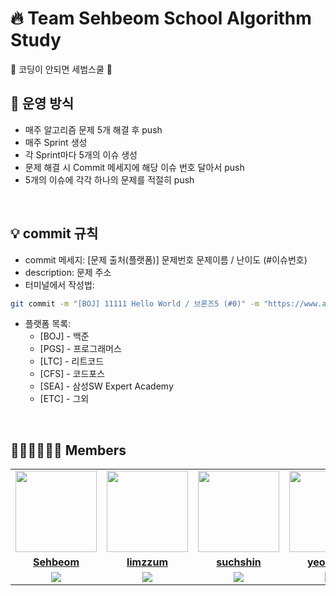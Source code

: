 # 🔥 Team Sehbeom School Algorithm Study
🎹 코딩이 안되면 세범스쿨 🎵
<br>

## 📝 운영 방식
- 매주 알고리즘 문제 5개 해결 후 push
- 매주 Sprint 생성
- 각 Sprint마다 5개의 이슈 생성
- 문제 해결 시 Commit 메세지에 해당 이슈 번호 달아서 push
- 5개의 이슈에 각각 하나의 문제를 적절히 push

<br>

## 💡 commit 규칙
- commit 메세지: [문제 출처(플랫폼)] 문제번호 문제이름 / 난이도 (#이슈번호)
- description: 문제 주소
- 터미널에서 작성법:
```bash
git commit -m "[BOJ] 11111 Hello World / 브론즈5 (#0)" -m "https://www.acmicpc.net/problem/2557"
```
- 플랫폼 목록: 
  - [BOJ] - 백준
  - [PGS] - 프로그래머스
  - [LTC] - 리트코드
  - [CFS] - 코드포스
  - [SEA] - 삼성SW Expert Academy
  - [ETC] - 그외

<br>

## 👩🏻‍💻🧑🏻‍💻 Members

<table>
 <tr>
    <td align="center"><a href="https://github.com/Sehbeom"><img src="https://avatars.githubusercontent.com/Sehbeom" width="130px;" alt=""></a></td>
    <td align="center"><a href="https://github.com/limzzum"><img src="https://avatars.githubusercontent.com/limzzum" width="130px;" alt=""></a></td>
    <td align="center"><a href="https://github.com/suchshin"><img src="https://avatars.githubusercontent.com/suchshin" width="130px;" alt=""></a></td>
    <td align="center"><a href="https://github.com/yeonjae0"><img src="https://avatars.githubusercontent.com/yeonjae0" width="130px;" alt=""></a></td>
   <td align="center"><a href="https://github.com/EuijunK"><img src="https://avatars.githubusercontent.com/EuijunK" width="130px;" alt=""></a></td>
   <td align="center"><a href="https://github.com/PoLyBear2"><img src="https://avatars.githubusercontent.com/PoLyBear2" width="130px;" alt=""></a></td>
  </tr>
  <tr>
    <td align="center"><a href="https://github.com/Sehbeom"><b>Sehbeom</b></a></td>
    <td align="center"><a href="https://github.com/limzzum"><b>limzzum</b></a></td>
    <td align="center"><a href="https://github.com/suchshin"><b>suchshin</b></a></td>
    <td align="center"><a href="https://github.com/yeonjae0"><b>yeonjae0</b></a></td>
    <td align="center"><a href="https://github.com/EuijunK"><b>EuijunK</b></a></td>
    <td align="center"><a href="https://github.com/PoLyBear2"><b>PoLyBear2</b></a></td>
  </tr>
  <tr> 
    <td align="center"><img src="https://img.shields.io/badge/Java-007396?style=for-the-badge&logo=java&logoColor=white"></td>
    <td align="center"><img src="https://img.shields.io/badge/Java-007396?style=for-the-badge&logo=java&logoColor=white"></td>
    <td align="center"><img src="https://img.shields.io/badge/Python-3776AB?style=for-the-badge&logo=python&logoColor=white"></td>
    <td align="center"><img src="https://img.shields.io/badge/Python-3776AB?style=for-the-badge&logo=python&logoColor=white"></td>
    <td align="center"><img src="https://img.shields.io/badge/Python-3776AB?style=for-the-badge&logo=python&logoColor=white"></td>
    <td align="center"><img src="https://img.shields.io/badge/Java-007396?style=for-the-badge&logo=java&logoColor=white"></td>
  </tr> 
</table>


